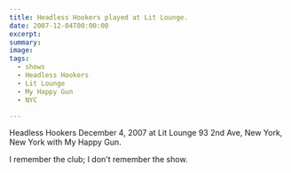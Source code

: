 ```yaml
---
title: Headless Hookers played at Lit Lounge.
date: 2007-12-04T00:00:00
excerpt: 
summary: 
image: 
tags:
  - shows
  - Headless Hookers
  - Lit Lounge
  - My Happy Gun
  - NYC

---
```


Headless Hookers
December 4, 2007
at Lit Lounge
93 2nd Ave, New York, New York
with My Happy Gun.

I remember the club; I don't remember the show.